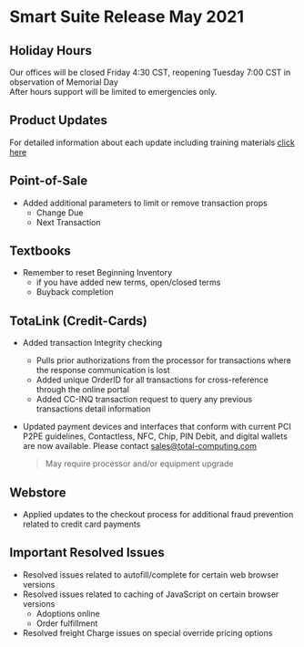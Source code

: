# Smart Suite Release May 2021

<PageHeader />

## Holiday Hours
Our offices will be closed Friday 4:30 CST, reopening Tuesday 7:00 CST in observation of Memorial Day  
After hours support will be limited to emergencies only.
## Product Updates

For detailed information about each update including training materials [click here](https://training.total-computing.com/dwkb/tech-update/)

## Point-of-Sale

* Added additional parameters to limit or remove transaction props
  * Change Due
  * Next Transaction
## Textbooks

* Remember to reset Beginning Inventory
  * if you have added new terms, open/closed terms
  * Buyback completion
## TotaLink (Credit-Cards)
* Added transaction Integrity checking
  * Pulls prior authorizations from the processor for transactions where the response communication is lost
  * Added unique OrderID for all transactions for cross-reference through the online portal
  * Added CC-INQ transaction request to query any previous transactions detail information 
* Updated payment devices and interfaces that conform with current PCI P2PE guidelines, Contactless, NFC, Chip, PIN Debit, and digital wallets are now available. Please contact [sales@total-computing.com](mailto:sales@total-computing.com)

    > May require processor and/or equipment upgrade

## Webstore

* Applied updates to the checkout process for additional fraud prevention related to credit card payments

## Important Resolved Issues

* Resolved issues related to autofill/complete for certain web browser versions
* Resolved issues related to caching of JavaScript on certain browser versions
  * Adoptions online
  * Order fulfillment 
* Resolved freight Charge issues on special override pricing options
<PageFooter />
